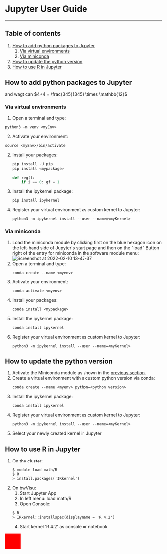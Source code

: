 # Jupyter User Guide

---

## Table of contents

1. [How to add python packages to Jupyter](#how-to-add-python-packages-to-jupyter)
	1. [Via virtual environments](#via-virtual-environments)
	2. [Via miniconda](#via-miniconda)
2. [How to update the python version](#how-to-update-the-python-version)
3. [How to use R in Jupyter](#how-to-use-r-in-jupyter)

## How to add python packages to Jupyter

and wagt can $4+4 = \frac{345}{345} \times \mathbb{12}$

### Via virtual environments

1. Open a terminal and type:
   
```
python3 -m venv <myEnv>
```

2. Activate your environment:
   
```
source <myEnv>/bin/activate
```

2. Install your packages:
	``` python
   	pip install -U pip
   	pip install <mypackage>
	
	def reg():
		if i == 0: gf = 1
   	```
3) Install the ipykernel package:
   ```
   pip install ipykernel
   ```
2) Register your virtual environment as custom kernel to Jupyter:
   ```
   python3 -m ipykernel install --user --name=<myKernel>
   ```
### Via miniconda

1) Load the miniconda module by clicking first on the blue hexagon icon on the left-hand side of Jupyter's start page and then on the "load" Button right of the entry for miniconda in the software module menu: ![Screenshot at 2022-02-10 13-47-37](https://user-images.githubusercontent.com/68850960/153412721-960613c1-ccbd-46a3-922f-bcbf247553a8.png)    
2) Open a terminal and type:
    ```
    conda create --name <myenv>
    ```
1) Activate your environment:
    ```
    conda activate <myenv>
    ```
2) Install your packages:
   ```
   conda install <mypackage>
   ```
3) Install the ipykernel package:
   ```
   conda install ipykernel
   ```
2) Register your virtual environment as custom kernel to Jupyter:
   ```
   python3 -m ipykernel install --user --name=<myKernel>
   ```
  
## How to update the python version

1) Activate the Miniconda module as shown in the [previous section](#via-miniconda).
2) Create a virtual environment with a custom python version via conda:
   ```
   conda create --name <myenv> python=<python version>
   ```
3) Install the ipykernel package:
   ```
   conda install ipykernel
   ```
4) Register your virtual environment as custom kernel to Jupyter:
   ```
   python3 -m ipykernel install --user --name=<myKernel>
   ```
5) Select your newly created kernel in Jupyter

## How to use R in Jupyter

1) On the cluster:
   ```
   $ module load math/R
   $ R
   > install.packages('IRkernel')
   ```
2) On bwVisu:
   1) Start Jupyter App
   2) In left menu: load math/R
   3) Open Console:
    ```
    $ R
    > IRkernel::installspec(displayname = 'R 4.2')
    ```
   4) Start kernel 'R 4.2' as console or notebook

<div style="height: 50px; width: 50px; background-color: red;"></div>


